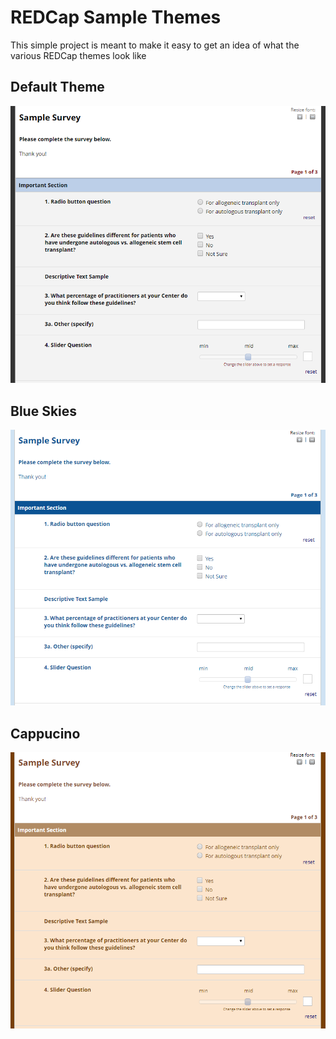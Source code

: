 # REDCap Sample Themes
This simple project is meant to make it easy to get an idea of what the various REDCap themes look like

## Default Theme
![alt text](https://github.com/FredHutch/redcap-survey-themes/blob/master/default.PNG "Default")

## Blue Skies
![alt text](https://github.com/FredHutch/redcap-survey-themes/blob/master/blueskies.PNG "Blue Skies")

## Cappucino
![alt text](https://github.com/FredHutch/redcap-survey-themes/blob/master/cappucino.PNG "Cappucino")
